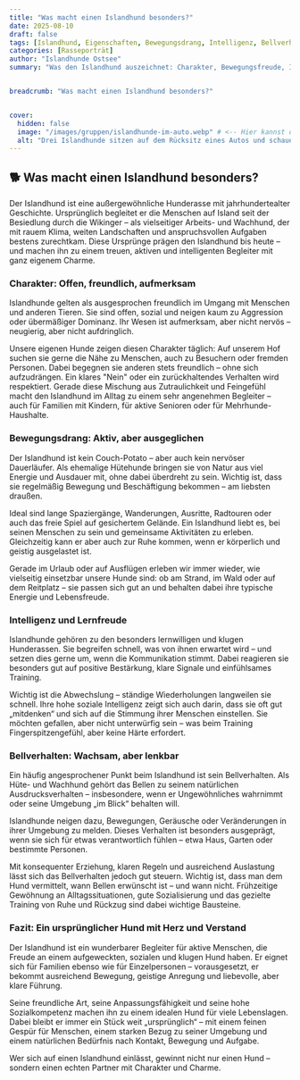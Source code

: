 ```yaml
---
title: "Was macht einen Islandhund besonders?"
date: 2025-08-10
draft: false
tags: [Islandhund, Eigenschaften, Bewegungsdrang, Intelligenz, Bellverhalten]
categories: [Rasseporträt]
author: "Islandhunde Ostsee"
summary: "Was den Islandhund auszeichnet: Charakter, Bewegungsfreude, Intelligenz und sein typisches Bellverhalten – aus eigener Erfahrung."


breadcrumb: "Was macht einen Islandhund besonders?"


cover:
  hidden: false
  image: "/images/gruppen/islandhunde-im-auto.webp" # <-- Hier kannst du dein Bild einsetzen
  alt: "Drei Islandhunde sitzen auf dem Rücksitz eines Autos und schauen aus dem Fenster. Zwei schwarz-weiße und ein weißer Islandhund."
---
```


## 🐕 Was macht einen Islandhund besonders?



Der Islandhund ist eine außergewöhnliche Hunderasse mit jahrhundertealter Geschichte. Ursprünglich begleitet er die Menschen auf Island seit der Besiedlung durch die Wikinger – als vielseitiger Arbeits- und Wachhund, der mit rauem Klima, weiten Landschaften und anspruchsvollen Aufgaben bestens zurechtkam. Diese Ursprünge prägen den Islandhund bis heute – und machen ihn zu einem treuen, aktiven und intelligenten Begleiter mit ganz eigenem Charme.

### Charakter: Offen, freundlich, aufmerksam

Islandhunde gelten als ausgesprochen freundlich im Umgang mit Menschen und anderen Tieren. Sie sind offen, sozial und neigen kaum zu Aggression oder übermäßiger Dominanz. Ihr Wesen ist aufmerksam, aber nicht nervös – neugierig, aber nicht aufdringlich.

Unsere eigenen Hunde zeigen diesen Charakter täglich: Auf unserem Hof suchen sie gerne die Nähe zu Menschen, auch zu Besuchern oder fremden Personen. Dabei begegnen sie anderen stets freundlich – ohne sich aufzudrängen. Ein klares "Nein" oder ein zurückhaltendes Verhalten wird respektiert. Gerade diese Mischung aus Zutraulichkeit und Feingefühl macht den Islandhund im Alltag zu einem sehr angenehmen Begleiter – auch für Familien mit Kindern, für aktive Senioren oder für Mehrhunde-Haushalte.

### Bewegungsdrang: Aktiv, aber ausgeglichen

Der Islandhund ist kein Couch-Potato – aber auch kein nervöser Dauerläufer. Als ehemalige Hütehunde bringen sie von Natur aus viel Energie und Ausdauer mit, ohne dabei überdreht zu sein. Wichtig ist, dass sie regelmäßig Bewegung und Beschäftigung bekommen – am liebsten draußen.

Ideal sind lange Spaziergänge, Wanderungen, Ausritte, Radtouren oder auch das freie Spiel auf gesichertem Gelände. Ein Islandhund liebt es, bei seinen Menschen zu sein und gemeinsame Aktivitäten zu erleben. Gleichzeitig kann er aber auch zur Ruhe kommen, wenn er körperlich und geistig ausgelastet ist.

Gerade im Urlaub oder auf Ausflügen erleben wir immer wieder, wie vielseitig einsetzbar unsere Hunde sind: ob am Strand, im Wald oder auf dem Reitplatz – sie passen sich gut an und behalten dabei ihre typische Energie und Lebensfreude.

### Intelligenz und Lernfreude

Islandhunde gehören zu den besonders lernwilligen und klugen Hunderassen. Sie begreifen schnell, was von ihnen erwartet wird – und setzen dies gerne um, wenn die Kommunikation stimmt. Dabei reagieren sie besonders gut auf positive Bestärkung, klare Signale und einfühlsames Training.

Wichtig ist die Abwechslung – ständige Wiederholungen langweilen sie schnell. Ihre hohe soziale Intelligenz zeigt sich auch darin, dass sie oft gut „mitdenken“ und sich auf die Stimmung ihrer Menschen einstellen. Sie möchten gefallen, aber nicht unterwürfig sein – was beim Training Fingerspitzengefühl, aber keine Härte erfordert.

### Bellverhalten: Wachsam, aber lenkbar

Ein häufig angesprochener Punkt beim Islandhund ist sein Bellverhalten. Als Hüte- und Wachhund gehört das Bellen zu seinem natürlichen Ausdrucksverhalten – insbesondere, wenn er Ungewöhnliches wahrnimmt oder seine Umgebung „im Blick“ behalten will.

Islandhunde neigen dazu, Bewegungen, Geräusche oder Veränderungen in ihrer Umgebung zu melden. Dieses Verhalten ist besonders ausgeprägt, wenn sie sich für etwas verantwortlich fühlen – etwa Haus, Garten oder bestimmte Personen.

Mit konsequenter Erziehung, klaren Regeln und ausreichend Auslastung lässt sich das Bellverhalten jedoch gut steuern. Wichtig ist, dass man dem Hund vermittelt, wann Bellen erwünscht ist – und wann nicht. Frühzeitige Gewöhnung an Alltagssituationen, gute Sozialisierung und das gezielte Training von Ruhe und Rückzug sind dabei wichtige Bausteine.

### Fazit: Ein ursprünglicher Hund mit Herz und Verstand

Der Islandhund ist ein wunderbarer Begleiter für aktive Menschen, die Freude an einem aufgeweckten, sozialen und klugen Hund haben. Er eignet sich für Familien ebenso wie für Einzelpersonen – vorausgesetzt, er bekommt ausreichend Bewegung, geistige Anregung und liebevolle, aber klare Führung.

Seine freundliche Art, seine Anpassungsfähigkeit und seine hohe Sozialkompetenz machen ihn zu einem idealen Hund für viele Lebenslagen. Dabei bleibt er immer ein Stück weit „ursprünglich“ – mit einem feinen Gespür für Menschen, einem starken Bezug zu seiner Umgebung und einem natürlichen Bedürfnis nach Kontakt, Bewegung und Aufgabe.

Wer sich auf einen Islandhund einlässt, gewinnt nicht nur einen Hund – sondern einen echten Partner mit Charakter und Charme.
